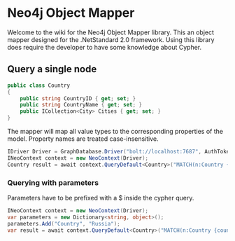 # Neo4j Object Mapper

Welcome to the wiki for the Neo4j Object Mapper library. This an object mapper designed for the .NetStandard 2.0 framework.
Using this library does require the developer to have some knowledge about Cypher.

## Query a single node

```cs
public class Country
{
    public string CountryID { get; set; }
    public string CountryName { get; set; }
    public ICollection<City> Cities { get; set; }
}
```

The mapper will map all value types to the corresponding properties of the model. Property names are treated case-insensitive.
```cs
IDriver Driver = GraphDatabase.Driver("bolt://localhost:7687", AuthTokens.Basic("neo4j", "password"));
INeoContext context = new NeoContext(Driver);
Country result = await context.QueryDefault<Country>("MATCH(n:Country {countryName:'Russia'}) return n");
```

### Querying with parameters
Parameters have to be prefixed with a $ inside the cypher query.
```cs
INeoContext context = new NeoContext(Driver);
var parameters = new Dictionary<string, object>();
parameters.Add("Country", "Russia");
var result = await context.QueryDefault<Country>("MATCH(n:Country {countryName:$Country}) return n",parameters);
```
